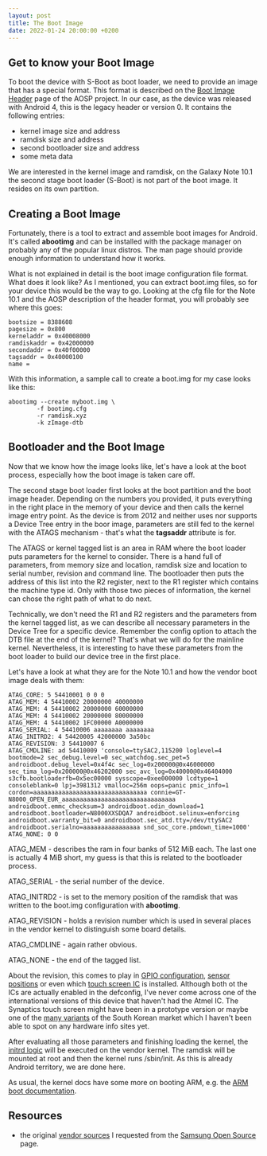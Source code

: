 ```yaml
---
layout: post
title: The Boot Image
date: 2022-01-24 20:00:00 +0200
---
```


## Get to know your Boot Image

To boot the device with S-Boot as boot loader, we need to provide an image that has a special format. This format is described on the <a href="https://source.android.com/devices/bootloader/boot-image-header" target="_new">Boot Image Header</a> page of the AOSP project. In our case, as the device was released with Android 4, this is the legacy header or version 0. It contains the following entries:

* kernel image size and address
* ramdisk size and address
* second bootloader size and address
* some meta data

We are interested in the kernel image and ramdisk, on the Galaxy Note 10.1 the second stage boot loader (S-Boot) is not part of the boot image. It resides on its own partition.

## Creating a Boot Image

Fortunately, there is a tool to extract and assemble boot images for Android. It's called **abootimg** and can be installed with the package manager on probably any of the popular linux distros. The man page should provide enough information to understand how it works.

What is not explained in detail is the boot image configuration file format. What does it look like? As I mentioned, you can extract boot.img files, so for your device this would be the way to go. Looking at the cfg file for the Note 10.1 and the AOSP description of the header format, you will probably see where this goes:

```shell
bootsize = 8388608
pagesize = 0x800
kerneladdr = 0x40008000
ramdiskaddr = 0x42000000
secondaddr = 0x40f00000
tagsaddr = 0x40000100
name = 
```

With this information, a sample call to create a boot.img for my case looks like this:

```shell
abootimg --create myboot.img \
        -f bootimg.cfg
        -r ramdisk.xyz
        -k zImage-dtb
```

## Bootloader and the Boot Image

Now that we know how the image looks like, let's have a look at the boot process, especially how the boot image is taken care off.

The second stage boot loader first looks at the boot partition and the boot image header. Depending on the numbers you provided, it puts everything in the right place in the memory of your device and then calls the kernel image entry point. As the device is from 2012 and neither uses nor supports a Device Tree entry in the boor image, parameters are still fed to the kernel with the ATAGS mechanism - that's what the **tagsaddr** attribute is for.

The ATAGS or kernel tagged list is an area in RAM where the boot loader puts parameters for the kernel to consider. There is a hand full of parameters, from memory size and location, ramdisk size and location to serial number, revision and command line. The bootloader then puts the address of this list into the R2 register, next to the R1 register which contains the machine type id. Only with those two pieces of information, the kernel can chose the right path of what to do next.

Technically, we don't need the R1 and R2 registers and the parameters from the kernel tagged list, as we can describe all necessary parameters in the Device Tree for a specific device. Remember the config option to attach the DTB file at the end of the kernel? That's what we will do for the mainline kernel. Nevertheless, it is interesting to have these parameters from the boot loader to build our device tree in the first place.

Let's have a look at what they are for the Note 10.1 and how the vendor boot image deals with them:

```text
ATAG_CORE: 5 54410001 0 0 0
ATAG_MEM: 4 54410002 20000000 40000000
ATAG_MEM: 4 54410002 20000000 60000000
ATAG_MEM: 4 54410002 20000000 80000000
ATAG_MEM: 4 54410002 1FC00000 A0000000
ATAG_SERIAL: 4 54410006 aaaaaaaa aaaaaaaa
ATAG_INITRD2: 4 54420005 42000000 3a50bc
ATAG_REVISION: 3 54410007 6
ATAG_CMDLINE: ad 54410009 'console=ttySAC2,115200 loglevel=4 bootmode=2 sec_debug.level=0 sec_watchdog.sec_pet=5 androidboot.debug_level=0x4f4c sec_log=0x200000@0x46000000 sec_tima_log=0x200000@0x46202000 sec_avc_log=0x40000@0x46404000 s3cfb.bootloaderfb=0x5ec00000 sysscope=0xee000000 lcdtype=1 consoleblank=0 lpj=3981312 vmalloc=256m oops=panic pmic_info=1 cordon=aaaaaaaaaaaaaaaaaaaaaaaaaaaaaaaa connie=GT-N8000_OPEN_EUR_aaaaaaaaaaaaaaaaaaaaaaaaaaaaaaaa androidboot.emmc_checksum=3 androidboot.odin_download=1 androidboot.bootloader=N8000XXSDQA7 androidboot.selinux=enforcing androidboot.warranty_bit=0 androidboot.sec_atd.tty=/dev/ttySAC2 androidboot.serialno=aaaaaaaaaaaaaaaa snd_soc_core.pmdown_time=1000'
ATAG_NONE: 0 0
```

ATAG_MEM - describes the ram in four banks of 512 MiB each. The last one is actually 4 MiB short, my guess is that this is related to the bootloader process.

ATAG_SERIAL - the serial number of the device.

ATAG_INITRD2 - is set to the memory position of the ramdisk that was written to the boot.img configuration with **abootimg**.

ATAG_REVISION - holds a revision number which is used in several places in the vendor kernel to distinguish some board details.

ATAG_CMDLINE - again rather obvious.

ATAG_NONE - the end of the tagged list.

About the revision, this comes to play in <a href="https://github.com/Viciouss/samsung_p4note_kernel_backup/blob/da306e1846bb4b9682f46be1b23b05d6fbebffba/arch/arm/mach-exynos/p4note-gpio.c#L609" target="_new">GPIO configuration</a>, <a href="https://github.com/Viciouss/samsung_p4note_kernel_backup/blob/da306e1846bb4b9682f46be1b23b05d6fbebffba/arch/arm/mach-exynos/midas-sensor.c#L287" target="_new">sensor positions</a> or even which <a href="https://github.com/Viciouss/samsung_p4note_kernel_backup/blob/da306e1846bb4b9682f46be1b23b05d6fbebffba/arch/arm/mach-exynos/p4-input.c#L747" target="_new">touch screen IC</a> is installed. Although both ot the ICs are actually enabled in the defconfig, I've never come across one of the international versions of this device that haven't had the Atmel IC. The Synaptics touch screen might have been in a prototype version or maybe one of the <a href="https://redmine.replicant.us/projects/replicant/wiki/Exynos4412Devices#Galaxy-Note-101-2012-Edition" target="_new">many variants</a> of the South Korean market which I haven't been able to spot on any hardware info sites yet.

After evaluating all those parameters and finishing loading the kernel, the <a href="https://www.kernel.org/doc/html/latest/admin-guide/initrd.html" target="_new">initrd logic</a> will be executed on the vendor kernel. The ramdisk will be mounted at root and then the kernel runs /sbin/init. As this is already Android territory, we are done here.

As usual, the kernel docs have some more on booting ARM, e.g. the <a href="https://www.kernel.org/doc/Documentation/arm/Booting" target="_new">ARM boot documentation</a>.

## Resources

* the original <a href="https://github.com/Viciouss/samsung_p4note_kernel_backup" target="_new">vendor sources</a> I requested from the <a href="https://opensource.samsung.com/" target="_new">Samsung Open Source</a> page.
